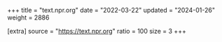 +++
title = "text.npr.org"
date = "2022-03-22"
updated = "2024-01-26"
weight = 2886

[extra]
source = "https://text.npr.org"
ratio = 100
size = 3
+++
